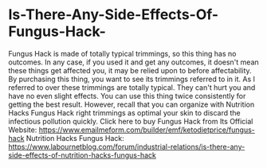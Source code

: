 # Is-There-Any-Side-Effects-Of-Fungus-Hack-
Fungus Hack is made of totally typical trimmings, so this thing has no outcomes. In any case, if you used it and get any outcomes, it doesn't mean these things get affected you, it may be relied upon to before affectability. By purchasing this thing, you want to see its trimmings referred to in it. As I referred to over these trimmings are totally typical. They can't hurt you and have no even slight effects. You can use this thing twice consistently for getting the best result. However, recall that you can organize with Nutrition Hacks Fungus Hack right trimmings as optimal your skin to discard the infectious pollution quickly. Click here to buy Fungus Hack from Its Official Website: https://www.emailmeform.com/builder/emf/ketodietprice/fungus-hack  Nutrition Hacks Fungus Hack: https://www.labournetblog.com/forum/industrial-relations/is-there-any-side-effects-of-nutrition-hacks-fungus-hack

